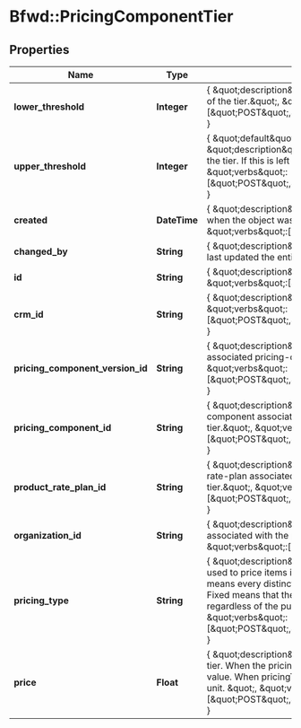 # Bfwd::PricingComponentTier

## Properties
Name | Type | Description | Notes
------------ | ------------- | ------------- | -------------
**lower_threshold** | **Integer** | { \&quot;description\&quot; : \&quot;The lower threshold of the tier.\&quot;, \&quot;verbs\&quot;:[\&quot;POST\&quot;,\&quot;PUT\&quot;,\&quot;GET\&quot;] } | [optional] 
**upper_threshold** | **Integer** | {  \&quot;default\&quot; : \&quot;&amp;infin;\&quot;,  \&quot;description\&quot; : \&quot;The upper threshold of the tier. If this is left null the tier will be infinite\&quot;, \&quot;verbs\&quot;:[\&quot;POST\&quot;,\&quot;PUT\&quot;,\&quot;GET\&quot;] } | [optional] 
**created** | **DateTime** | { \&quot;description\&quot; : \&quot;The UTC DateTime when the object was created.\&quot;, \&quot;verbs\&quot;:[] } | [optional] 
**changed_by** | **String** | { \&quot;description\&quot; : \&quot;ID of the user who last updated the entity.\&quot;, \&quot;verbs\&quot;:[] } | [optional] 
**id** | **String** | { \&quot;description\&quot; : \&quot;\&quot;, \&quot;verbs\&quot;:[\&quot;GET\&quot;] } | [optional] 
**crm_id** | **String** | { \&quot;description\&quot; : \&quot;\&quot;, \&quot;verbs\&quot;:[\&quot;POST\&quot;,\&quot;PUT\&quot;,\&quot;GET\&quot;] } | [optional] 
**pricing_component_version_id** | **String** | { \&quot;description\&quot; : \&quot;Version ID of the associated pricing-component\&quot;, \&quot;verbs\&quot;:[\&quot;POST\&quot;,\&quot;PUT\&quot;,\&quot;GET\&quot;] } | 
**pricing_component_id** | **String** | { \&quot;description\&quot; : \&quot;ID of the pricing-component associated with the pricing-component-tier.\&quot;, \&quot;verbs\&quot;:[\&quot;POST\&quot;,\&quot;PUT\&quot;,\&quot;GET\&quot;] } | [optional] 
**product_rate_plan_id** | **String** | { \&quot;description\&quot; : \&quot;ID of the product-rate-plan associated with the pricing-component-tier.\&quot;, \&quot;verbs\&quot;:[\&quot;POST\&quot;,\&quot;PUT\&quot;,\&quot;GET\&quot;] } | [optional] 
**organization_id** | **String** | { \&quot;description\&quot; : \&quot;Organization associated with the pricing-component-tier.\&quot;, \&quot;verbs\&quot;:[] } | [optional] 
**pricing_type** | **String** | { \&quot;description\&quot; : \&quot;Pricing calculation used to price items in this pricing tier. Unit pricing means every distinct value is used in the calculation. Fixed means that the total price of the tier is fixed regardless of the purchased amount.\&quot;, \&quot;verbs\&quot;:[\&quot;POST\&quot;,\&quot;PUT\&quot;,\&quot;GET\&quot;] } | 
**price** | **Float** | { \&quot;description\&quot; : \&quot;Cost associated with tier. When the pricingType is fixed this is the total value. When pricingType is unit, this is the cost of each unit. \&quot;, \&quot;verbs\&quot;:[\&quot;POST\&quot;,\&quot;PUT\&quot;,\&quot;GET\&quot;] } | 


